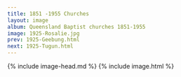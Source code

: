 ```yaml
---
title: 1851 -1955 Churches
layout: image
album: Queensland Baptist churches 1851-1955
image: 1925-Rosalie.jpg
prev: 1925-Geebung.html
next: 1925-Tugun.html
---
```

 {% include image-head.md %}
{% include image.html %}